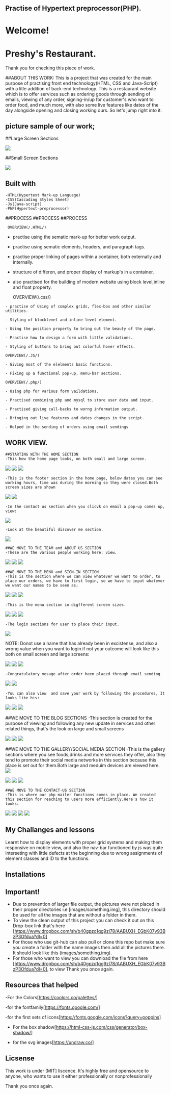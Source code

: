  ## Practise of Hypertext preprocessor(PHP).

 # Welcome!

 # Preshy's Restaurant.

 Thank you for checking this piece of work. 

##ABOUT THIS WORK:
This is a project that was created for the main purpose of practising front end technology(HTML, CSS and Java-Script) with a litle addition of back-end technology. This is a restaurant website which is to offer services such as ordering goods through sending of emails, viewing of any order, signing-in/up for customer's who want to order food, and much more, with also some live features like dates of the day alongside opening and closing working ours. So let's jump right into it.


 ## picture sample of our work;
 ##Large Screen Sections
 
 <img src="first-1/ada.png">


  ##Small Screen Sections
  
 <img src="eight/gobe.png">

 ## Built with         
    -HTML(Hypertext Mark-up Language)
    -CSS(Cascading Styles Sheet)
    -Js(Java-script)
    -PhP(Hypertext-preprocessor)
      
      
 ##PROCESS ##PROCESS ##PROCESS
      
     OVERVIEW(/.HTML/)
   
   - practise using the sematic mark-up for better work output.
   
   - practise using sematic elements, headers, and paragraph tags.
   
   - practise proper linking of pages within a container, both externally and internally.
   
   - structure of differen, and proper display of markup's in a container.
   
   - also practised for the building of modern website using block level,inline and float property.
   
   
           
     OVERVIEW(/.css/)
     
    - practise of Using of complex grids, flex-box and other similar utilities.
     
    - Styling of blocklevel and inline level element.
     
    - Using the position property to bring out the beauty of the page.
     
    - Practise how to design a form with little validations.
     
    - Styling of buttons to bring out colorful hover effects.
    
    OVERVIEW(/.JS/)

    - Giving most of the elelments basic functions.
    
    - Fixing up a functional pop-up, menu-bar sections.
    
    OVERVIEW(/.php/)

    - Using php for various form vaildations.
     
    - Practised combining php and mysql to store user data and input.
     
    - Practised giving call-backs to worng information output.
     
    - Bringing out live features and dates changes in the script.
     
    - Helped in the sending of orders using email sendings

   ## WORK VIEW.

    ##STARTING WITH THE HOME SECTION
    -This how the home page looks, on both small and large screen.
  <img src="first-1/jo.png">

  <img src="first-1/slim3.png">

  <img src="slim1.png">
    

    -This is the footer section in the home page, below dates you can see working hours, time was during the morning so they were closed.Both screen sizes are shown
    
  <img src="first-1/slim4.png">

  <img src="first-1/slim5.png">
    
    -In the contact us section when you clicvk on email a pop-up comes up, view:
  <img src="first-1/slim6.png">
    
    -Look at the beautiful discover me section.
  <img src="second-2/slim10.png">

    ##WE MOVE TO THE TEAM and ABOUT US SECTION
    -These are the various people working here: view.
  <img src="second-2/slim7.png">

  <img src="second-2/slim8.png">

  <img src="second-2/slim9.png">
    
    
    ##WE MOVE TO THE MENU and SIGN-IN SECTION
    -This is the section where we can view whatever we want to order, to place our orders, we have to first login, so we have to input whatever we want our names to be seen as;
  <img src="fourth-4/slim11.png">

  <img src="fourth-4/slim12.png">
     
  <img src="fourth-4/slim13.png">

    -This is the menu section in digfferent screen sizes.
    
  <img src="third-3/slim15.png">

  <img src="third-3/slim17.png">

  <img src="third-3/slim16.png">
    
    -The login sections for user to place their input.
  <img src="fourth-4/slim18.png">
   
   NOTE: Donot use a name that has already been in excistense, and also a wrong value when you want to login if not your outcome will look like this both on small screen and large screens:

  <img src="fourth-4/slim19.png">

  <img src="fourth-4/slim20.png">

  <img src="fourth-4/zara.png">

    -Congratulatory mesage after order been placed through email sending
  <img src="fivth-5/zara2.png">

  <img src="fivth-5/zara3.png">

    -You can also view  and save your work by following the procedures, It looks like his:

  <img src="fivth-5/zara6.png">

  <img src="fivth-5/zara5.png">

  <img src="fivth-5/zara4.png">

   ##WE MOVE TO THE BLOG SECTIONS
   -This section is created  for the purpose of viewing and following any new update in services and other related things, that's the look on large and small screens

  <img src="sixth-6/zara8.png">

  <img src="sixth-6/zara9.png">

  <img src="sixth-6/zara10.png">


   ##WE MOVE TO THE GALLERY/SOCIAL MEDIA SECTION
   -This is the gallery sections where you see foods,drinks and more services they offer, also they tend to promote their social media networks in this section because this place is set out for them.Both large and meduim devices are viewed here.
  <img src="seventh-7/zara11.png">

  <img src="seventh-7/zara12.png">

  <img src="seventh-7/zara14.png">

  <img src="seventh-7/zara13.png">


    ##WE MOVE TO THE CONTACT-US SECTION
    -This is where our php mailer functions comes in place. We created this section for reaching to users more efficiently.Here's how it looks:
  <img src="eight/zara15.png">

  <img src="eight/zara16.png">

  <img src="eight/zara17.png">

  <img src="eight/zara18.png">



   ## My Challanges and lessons
   Learnt how to display elements with proper grid systems and making them responsive on mobile view, and also the nav-bar functioned by js was quite interseting with little defects at the beginning due to wrong assignments of element classes and ID to the functions.
            
   ## Installations
   ## Important!
   - Due to prevention of larger file output, the pictures were not placed in their proper directories i.e [images/something.img], this directory should be used for all the images that are without a folder in them.
   - To view the clean output of this project you can check it out on this Drop-box link that's here [https://www.dropbox.com/sh/b40gpzo1qg9zl78/AABUXH_EGbK07v93BzP3Ofdua?dl=0]
   - For those who use git-hub can also pull or clone this repo but make sure you create a folder with the name images then add all the pictures there. It should look like this (images/something.img).
   - For those who want to view you can download the file from here [https://www.dropbox.com/sh/b40gpzo1qg9zl78/AABUXH_EGbK07v93BzP3Ofdua?dl=0], to view Thank you once again.
            

   ## Resources that helped ##
   -For the Colors[https://coolors.co/palettes/]

   -for the fontfamily[https://fonts.google.com/]

   -for the first sets of icons[https://fonts.google.com/icons?query=poppins]

   - For the box shadow[https://html-css-js.com/css/generator/box-shadow/]

   - for the svg images[https://undraw.co/]
   
   

   ## Licsense 
   This work is under [MIT] liscence. It's highly free and opensource to anyone, who wants to use it either professionally or nonprofessionally

   Thank you once again.
 
